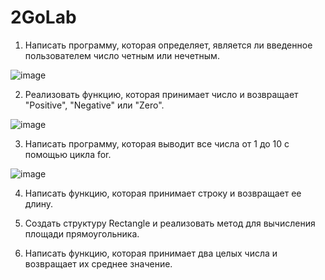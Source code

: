 # 2GoLab
1. Написать программу, которая определяет, является ли введенное пользователем число четным или нечетным.

![image](https://github.com/user-attachments/assets/d465cd75-3172-4ca6-9f94-aef0d8a6daba)

2. Реализовать функцию, которая принимает число и возвращает "Positive", "Negative" или "Zero".

![image](https://github.com/user-attachments/assets/5a6cf114-6419-4e7f-a4fe-35be8de7748d)

3. Написать программу, которая выводит все числа от 1 до 10 с помощью цикла for.

![image](https://github.com/user-attachments/assets/dcf3026f-1ed2-47d1-9511-03b323c6f19c)

4. Написать функцию, которая принимает строку и возвращает ее длину.


5. Создать структуру Rectangle и реализовать метод для вычисления площади прямоугольника.


6. Написать функцию, которая принимает два целых числа и возвращает их среднее значение.

